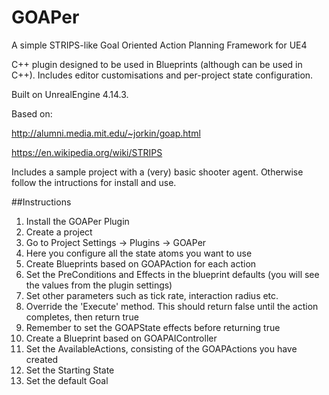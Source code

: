 # GOAPer

A simple STRIPS-like Goal Oriented Action Planning Framework for UE4

C++ plugin designed to be used in Blueprints (although can be used in C++). Includes editor customisations and per-project state configuration.

Built on UnrealEngine 4.14.3.

Based on:

http://alumni.media.mit.edu/~jorkin/goap.html

https://en.wikipedia.org/wiki/STRIPS

Includes a sample project with a (very) basic shooter agent. Otherwise follow the intructions for install and use.

##Instructions 

1. Install the GOAPer Plugin
2. Create a project
3. Go to Project Settings -> Plugins -> GOAPer
4. Here you configure all the state atoms you want to use
5. Create Blueprints based on GOAPAction for each action
  1. Set the PreConditions and Effects in the blueprint defaults (you will see the values from the plugin settings)
  2. Set other parameters such as tick rate, interaction radius etc.
  3. Override the 'Execute' method. This should return false until the action completes, then return true
  4. Remember to set the GOAPState effects before returning true
6. Create a Blueprint based on GOAPAIController
  1. Set the AvailableActions, consisting of the GOAPActions you have created
  2. Set the Starting State
  3. Set the default Goal


